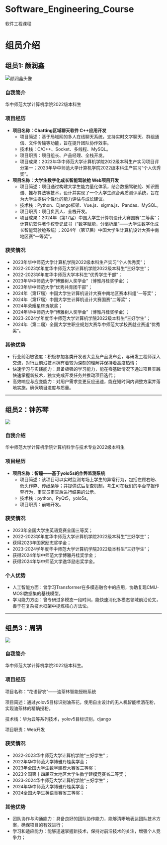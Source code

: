# Software_Engineering_Course
软件工程课程
# 组员介绍

## 组员1: 颜润鑫
![颜润鑫头像](images/Tibijianjian_Image.jpg)

### 自我简介
华中师范大学计算机学院2022级本科生

### 项目经历
- **项目名称：Chatting区域聊天软件 C++应用开发**
  - 项目简述：基于局域网的多人在线聊天系统，支持实时文字聊天、群组通信、文件传输等功能，旨在提升团队协作效率。
  - 技术栈：C/C++、Socket、多线程、MySQL。
  - 项目职责：项目组长、产品经理、全栈开发。
  - 项目成果：2023年华中师范大学计算机学院2022级本科生产实习项目评分第一；2023年华中师范大学计算机学院2022级本科生产实习“个人优秀奖”。
- **项目名称：大学生数字化成长智能驾驶舱 Web项目开发**
  - 项目简述：项目通过构建大学生能力量化体系，结合数据驾驶舱、知识图谱、推荐算法等技术，设计并实现了一个大学生综合素质测评系统，旨在为大学生提供个性化的能力评估与成长建议。
  - 技术栈：Python、Django框架、Vue.js、sigma.js、Pandas、MySQL。
  - 项目职责：项目负责人、全栈开发。
  - 项目成果：2024年（第17届）中国大学生计算机设计大赛国赛“二等奖”；计算机软件著作权登记证书（“数字赋能，分毫析厘”——大学生数字化成长智能驾驶舱系统）；2024年（第17届）中国大学生计算机设计大赛中南地区赛“一等奖”。

### 获奖情况
- 2023年华中师范大学计算机学院2022级本科生产实习“个人优秀奖”；
- 2022-2023学年度华中师范大学计算机学院2022级本科生“三好学生”；
- 2022-2023学年度华中师范大学本科生“优秀学生干部“；
- 2023年华中师范大学“博雅树人奖学金”（博雅丹桂奖学金）；
- 2023年华中师范大学“优秀共青团干部”；
- 2024年（第17届）中国大学生计算机设计大赛中南地区赛本科组“一等奖”；
- 2024年（第17届）中国大学生计算机设计大赛国赛“二等奖”；
- 2024年荣耀星辉贡献奖；
- 2024年华中师范大学“博雅树人奖学金”（博雅丹桂奖学金）；
- 2023-2024学年度华中师范大学计算机学院2022级本科生“三好学生”；
- 2024年（第二届）全国大学生职业规划大赛华中师范大学校赛就业赛道“优秀奖”。

### 其他优势
- 行业前沿敏锐度：积极参加各类开发者大会及产品发布会，与研发工程师深入交流，对行业前沿技术拥有着较为深刻的理解并保持着高度热情；
- 快速学习与实践能力：具备极强的学习能力，能在零基础情况下通过项目实践快速掌握新技术，独立完成开发任务并推动项目迭代；
- 高效响应与应变能力：对用户需求变更反应迅速，能在短时间内调整方案并落地实施，确保项目进度与质量。

------

## 组员2：钟苏琴

![](images/zsq_Image.jpg)

### 自我介绍

华中师范大学计算机学院计算机科学与技术专业2022级本科生

### 项目经历

- **项目名称：智瞳——基于yolo5s的作弊监测系统**
  - 项目简述：该项目可以实时监测考场上学生的异常行为，包括左顾右盼、低头作弊、传纸条等；并提供试后复查机制，考生可在我们的平台举报作弊行为，审查员审查后进行结果的公示。
  - 技术栈：python，PyQt5，yolo5s。
  - 项目职责：前端开发。

### 获奖情况

- 2023年全国大学生英语竞赛全国三等奖；
- 2022-2023学年度华中师范大学计算机学院2022级本科生“三好学生”；
- 获得2023年国家励志奖学金；
- 2023-2024学年度华中师范大学计算机学院2022级本科生“三好学生”；
- 获得2024年华中师范大学博雅丹桂奖学金；
- 获得2024年华中师范大学逸华励志奖学金。

### 个人优势

- 人工智能方面：曾学习Transformer在多模态融合中的应用，协助复现CMU-MOSI数据集的基线模型。
- 学习能力方面：曾专研过多模态一段时间，能快速消化多模态领域前沿论文，善于在复杂技术框架中提炼核心方法论。

------



## 组员3：周锦

![](./images/zhoujin_Image.jpg)

### 自我简介

华中师范大学计算机学院2022级本科生。

### 项目经历

项目名称：“花语智农”——油茶林智能授粉系统

项目简述：通过yolov5目标识别油茶花，使用自主设计的无人机智能喷洒花粉，实现油茶林的精确授粉。

技术栈：华为云等系列技术，yolov5目标识别，django

项目职责：Web开发

### 获奖情况

- 2022-2023华中师范大学计算机学院“三好学生”；
- 2022年华中师范大学博雅丹桂奖学金；
- 2023年全国大学生数学建模大赛省三等奖；
- 2023全国第十四届亚太地区大学生数学建模竞赛省二等奖；
- 2023-2024华中师范大学计算机学院“三好学生”；
- 2024年华中师范大学博雅丹桂奖学金；
- 2024全国大学生英语竞赛省三等奖；

### 其他优势

- 团队协作与沟通能力：具备良好的团队协作能力，能够清晰地表达团队技术方案，确保项目的有效进行；
- 学习和适应能力：能够迅速掌握新技术，保持对前沿技术的关注，增强个人竞争力；
